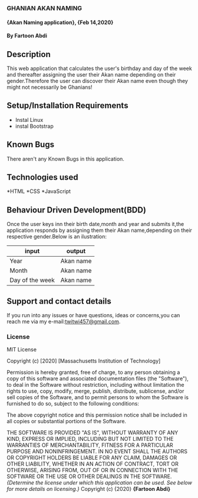 ### GHANIAN AKAN NAMING
#### {Akan Naming application}, {Feb 14,2020}
#### By **Fartoon Abdi**
## Description
 This web application that calculates the user's birthday  and day of the week and thereafter assigning the user their Akan name depending on their gender.Therefore the user can discover their Akan name even though they might not necessarily be Ghanians!
## Setup/Installation Requirements
* Instal Linux
* instal Bootstrap
## Known Bugs
There aren't any Known Bugs in this application.
## Technologies used
*HTML
*CSS
*JavaScript

## Behaviour Driven Development(BDD)
Once the user keys inn their birth date,month and year and submits it,the application responds by assigning them their Akan name,depending on their respective gender.Below is an ilustration:

input                       |    output
----------------------------|--------------------------------
Year                        |   Akan name
Month                       |   Akan name
Day of the week             |   Akan name

## Support and contact details
If you run into any issues or have questions, ideas or concerns,you can reach me via my e-mail:twitwi457@gmail.com. 
### License
MIT License

Copyright (c) [2020] [Massachusetts Institution of Technology]

Permission is hereby granted, free of charge, to any person obtaining a copy
of this software and associated documentation files (the "Software"), to deal
in the Software without restriction, including without limitation the rights
to use, copy, modify, merge, publish, distribute, sublicense, and/or sell
copies of the Software, and to permit persons to whom the Software is
furnished to do so, subject to the following conditions:

The above copyright notice and this permission notice shall be included in all
copies or substantial portions of the Software.

THE SOFTWARE IS PROVIDED "AS IS", WITHOUT WARRANTY OF ANY KIND, EXPRESS OR
IMPLIED, INCLUDING BUT NOT LIMITED TO THE WARRANTIES OF MERCHANTABILITY,
FITNESS FOR A PARTICULAR PURPOSE AND NONINFRINGEMENT. IN NO EVENT SHALL THE
AUTHORS OR COPYRIGHT HOLDERS BE LIABLE FOR ANY CLAIM, DAMAGES OR OTHER
LIABILITY, WHETHER IN AN ACTION OF CONTRACT, TORT OR OTHERWISE, ARISING FROM,
OUT OF OR IN CONNECTION WITH THE SOFTWARE OR THE USE OR OTHER DEALINGS IN THE
SOFTWARE.*{Determine the license under which this application can be used.  See below for more details on licensing.}*
Copyright (c) {2020} **{Fartoon Abdi}**
